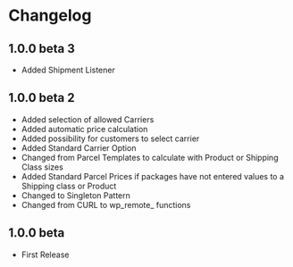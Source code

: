 # Changelog

## 1.0.0 beta 3
- Added Shipment Listener

## 1.0.0 beta 2
- Added selection of allowed Carriers
- Added automatic price calculation
- Added possibility for customers to select carrier
- Added Standard Carrier Option
- Changed from Parcel Templates to calculate with Product or Shipping Class sizes
- Added Standard Parcel Prices if packages have not entered values to a Shipping class or Product
- Changed to Singleton Pattern
- Changed from CURL to wp_remote_ functions

## 1.0.0 beta
- First Release